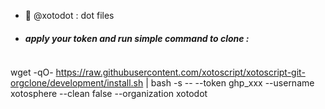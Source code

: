 - 🌱 @xotodot : dot files

- ##### apply your token and run simple command to clone :

  ```bash
wget -qO- https://raw.githubusercontent.com/xotoscript/xotoscript-git-orgclone/development/install.sh | bash -s -- --token ghp_xxx --username xotosphere --clean false --organization xotodot
  ```
